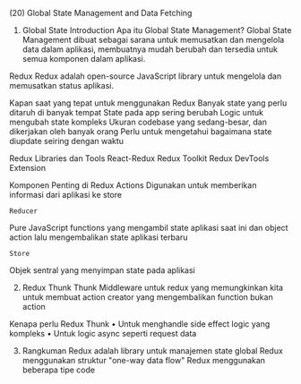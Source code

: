 (20) Global State Management and Data Fetching

1. Global State Introduction
   Apa itu Global State Management?
   Global State Management dibuat sebagai sarana untuk memusatkan dan mengelola data dalam aplikasi, membuatnya mudah berubah dan tersedia untuk semua komponen dalam aplikasi.

Redux
Redux adalah open-source JavaScript library untuk mengelola dan memusatkan status aplikasi.

Kapan saat yang tepat untuk menggunakan Redux
Banyak state yang perlu ditaruh di banyak tempat
State pada app sering berubah
Logic untuk mengubah state kompleks
Ukuran codebase yang sedang-besar, dan dikerjakan oleh banyak orang
Perlu untuk mengetahui bagaimana state diupdate seiring dengan waktu

Redux Libraries dan Tools
React-Redux
Redux Toolkit
Redux DevTools Extension

Komponen Penting di Redux
Actions
Digunakan untuk memberikan informasi dari aplikasi ke store

    Reducer

Pure JavaScript functions yang mengambil state aplikasi saat ini dan object action lalu mengembalikan state aplikasi terbaru

    Store

Objek sentral yang menyimpan state pada aplikasi

2. Redux Thunk
   Thunk Middleware untuk redux yang memungkinkan kita untuk membuat action creator yang mengembalikan function bukan action

Kenapa perlu Redux Thunk
• Untuk menghandle side effect logic yang kompleks
• Untuk logic async seperti request data

3. Rangkuman
   Redux adalah library untuk manajemen state global
   Redux menggunakan struktur "one-way data flow"
   Redux menggunakan beberapa tipe code
